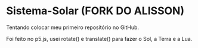# Sistema-Solar (FORK DO ALISSON)
Tentando colocar meu primeiro repositório no GitHub.

Foi feito no p5.js, usei rotate() e translate() para fazer o Sol, a Terra e a Lua.
